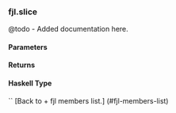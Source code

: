 ### fjl.slice
@todo - Added documentation here.

#### Parameters

#### Returns
 
#### Haskell Type
``
[Back to  + fjl members list.]
(#fjl-members-list)
